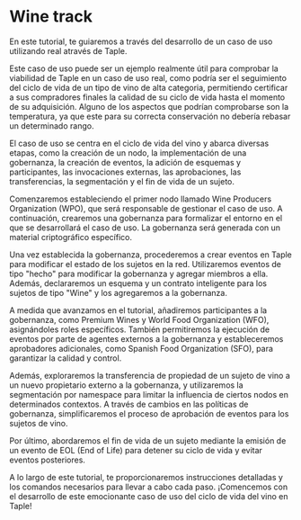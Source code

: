 # Wine track

En este tutorial, te guiaremos a través del desarrollo de un caso de uso utilizando real através de Taple.

Este caso de uso puede ser un ejemplo realmente útil para comprobar la viabilidad de Taple en un caso de uso real, como podría ser el seguimiento del ciclo de vida de un tipo de vino de alta categoria, permitiendo certificar a sus compradores finales la calidad de su ciclo de vida hasta el momento de su adquisición. Alguno de los aspectos que podrían comprobarse son la temperatura, ya que este para su correcta conservación no debería rebasar un determinado rango.

El caso de uso se centra en el ciclo de vida del vino y abarca diversas etapas, como la creación de un nodo, la implementación de una gobernanza, la creación de eventos, la adición de esquemas y participantes, las invocaciones externas, las aprobaciones, las transferencias, la segmentación y el fin de vida de un sujeto.

Comenzaremos estableciendo el primer nodo llamado Wine Producers Organization (WPO), que será responsable de gestionar el caso de uso. A continuación, crearemos una gobernanza para formalizar el entorno en el que se desarrollará el caso de uso. La gobernanza será generada con un material criptográfico específico.

Una vez establecida la gobernanza, procederemos a crear eventos en Taple para modificar el estado de los sujetos en la red. Utilizaremos eventos de tipo "hecho" para modificar la gobernanza y agregar miembros a ella. Además, declararemos un esquema y un contrato inteligente para los sujetos de tipo "Wine" y los agregaremos a la gobernanza.

A medida que avanzamos en el tutorial, añadiremos participantes a la gobernanza, como Premium Wines y World Food Organization (WFO), asignándoles roles específicos. También permitiremos la ejecución de eventos por parte de agentes externos a la gobernanza y estableceremos aprobadores adicionales, como Spanish Food Organization (SFO), para garantizar la calidad y control.

Además, exploraremos la transferencia de propiedad de un sujeto de vino a un nuevo propietario externo a la gobernanza, y utilizaremos la segmentación por namespace para limitar la influencia de ciertos nodos en determinados contextos. A través de cambios en las políticas de gobernanza, simplificaremos el proceso de aprobación de eventos para los sujetos de vino.

Por último, abordaremos el fin de vida de un sujeto mediante la emisión de un evento de EOL (End of Life) para detener su ciclo de vida y evitar eventos posteriores.

A lo largo de este tutorial, te proporcionaremos instrucciones detalladas y los comandos necesarios para llevar a cabo cada paso. ¡Comencemos con el desarrollo de este emocionante caso de uso del ciclo de vida del vino en Taple!